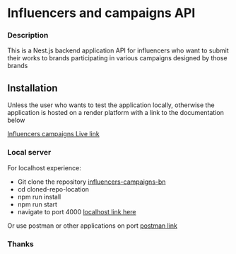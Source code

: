 # Influencers and campaigns API
### Description
This is a Nest.js backend application API for influencers who want to submit their works to brands participating in various campaigns designed by those brands

## Installation
Unless the user who wants to test the application locally, otherwise the application is hosted on a render platform with a link to the documentation below

[Influencers campaigns Live link](https://influencers-campaigns-bn.onrender.com/)


### Local server
For localhost experience:

+ Git clone the repository   [influencers-campaigns-bn](https://github.com/musabehonore/influencers-campaigns-bn.git)
+ cd cloned-repo-location
+ npm run install
+ npm run start
+ navigate to port 4000 [localhost link here](http://localhost:4000/api-docs)

Or use postman or other applications on port [postman link](http://localhost:4000)



### Thanks